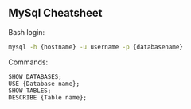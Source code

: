 ## MySql Cheatsheet
Bash login:
```bash
mysql -h {hostname} -u username -p {databasename}
```

Commands:
```mysql
SHOW DATABASES;
USE {Database name};
SHOW TABLES;
DESCRIBE {Table name};
```
